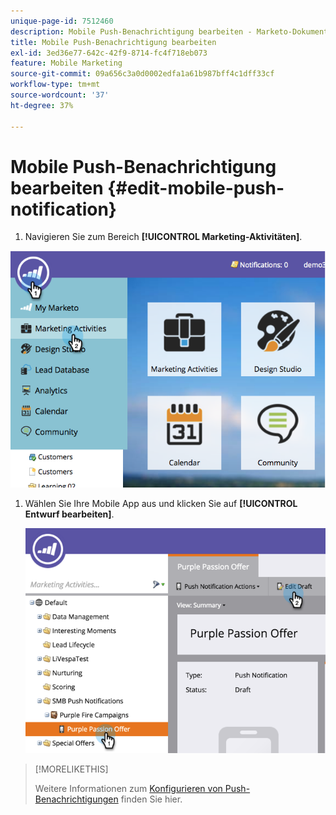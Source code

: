 ```yaml
---
unique-page-id: 7512460
description: Mobile Push-Benachrichtigung bearbeiten - Marketo-Dokumente - Produktdokumentation
title: Mobile Push-Benachrichtigung bearbeiten
exl-id: 3ed36e77-642c-42f9-8714-fc4f718eb073
feature: Mobile Marketing
source-git-commit: 09a656c3a0d0002edfa1a61b987bff4c1dff33cf
workflow-type: tm+mt
source-wordcount: '37'
ht-degree: 37%

---
```


# Mobile Push-Benachrichtigung bearbeiten {#edit-mobile-push-notification}

1. Navigieren Sie zum Bereich **[!UICONTROL Marketing-Aktivitäten]**.

![](assets/image2015-4-22-18-3a44-3a42.png)

1. Wählen Sie Ihre Mobile App aus und klicken Sie auf **[!UICONTROL Entwurf bearbeiten]**.

   ![](assets/image2015-4-22-18-3a45-3a13.png)

>[!MORELIKETHIS]
>
>Weitere Informationen zum [Konfigurieren von Push-Benachrichtigungen](/help/marketo/product-docs/mobile-marketing/push-notifications/configure-mobile-push-notification.md) finden Sie hier.
